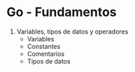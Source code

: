 # Go - Fundamentos

1. Variables, tipos de datos y operadores
    - Variables
    - Constantes
    - Comentarios
    - Tipos de datos
